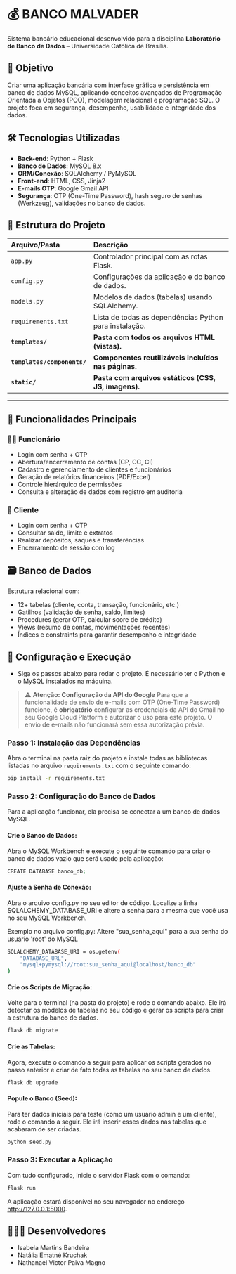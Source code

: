 # 💰 BANCO MALVADER

Sistema bancário educacional desenvolvido para a disciplina **Laboratório de Banco de Dados** – Universidade Católica de Brasília.

## 📌 Objetivo

Criar uma aplicação bancária com interface gráfica e persistência em banco de dados MySQL, aplicando conceitos avançados de Programação Orientada a Objetos (POO), modelagem relacional e programação SQL. O projeto foca em segurança, desempenho, usabilidade e integridade dos dados.

## 🛠️ Tecnologias Utilizadas

- **Back-end**: Python + Flask
- **Banco de Dados**: MySQL 8.x
- **ORM/Conexão**: SQLAlchemy / PyMySQL
- **Front-end**: HTML, CSS, Jinja2
- **E-mails OTP**: Google Gmail API
- **Segurança**: OTP (One-Time Password), hash seguro de senhas (Werkzeug), validações no banco de dados.

## 🧱 Estrutura do Projeto

| Arquivo/Pasta | Descrição |
| :--- | :--- |
| `app.py` | Controlador principal com as rotas Flask. |
| `config.py` | Configurações da aplicação e do banco de dados. |
| `models.py` | Modelos de dados (tabelas) usando SQLAlchemy. |
| `requirements.txt` | Lista de todas as dependências Python para instalação. |
| **`templates/`** | **Pasta com todos os arquivos HTML (vistas).** |
| **`templates/components/`** | **Componentes reutilizáveis incluídos nas páginas.**|
| **`static/`**| **Pasta com arquivos estáticos (CSS, JS, imagens).** |

---

## 🔐 Funcionalidades Principais

### 🧑‍💼 Funcionário
- Login com senha + OTP
- Abertura/encerramento de contas (CP, CC, CI)
- Cadastro e gerenciamento de clientes e funcionários
- Geração de relatórios financeiros (PDF/Excel)
- Controle hierárquico de permissões
- Consulta e alteração de dados com registro em auditoria

### 👤 Cliente
- Login com senha + OTP
- Consultar saldo, limite e extratos
- Realizar depósitos, saques e transferências
- Encerramento de sessão com log

## 🗃️ Banco de Dados

Estrutura relacional com:
- 12+ tabelas (cliente, conta, transação, funcionário, etc.)
- Gatilhos (validação de senha, saldo, limites)
- Procedures (gerar OTP, calcular score de crédito)
- Views (resumo de contas, movimentações recentes)
- Índices e constraints para garantir desempenho e integridade

## 🚀 Configuração e Execução
- Siga os passos abaixo para rodar o projeto. É necessário ter o Python e o MySQL instalados na máquina.

> ⚠️ **Atenção: Configuração da API do Google**
> Para que a funcionalidade de envio de e-mails com OTP (One-Time Password) funcione, é **obrigatório** configurar as credenciais da API do Gmail no seu Google Cloud Platform e autorizar o uso para este projeto. O envio de e-mails não funcionará sem essa autorização prévia.

### Passo 1: Instalação das Dependências
Abra o terminal na pasta raiz do projeto e instale todas as bibliotecas listadas no arquivo `requirements.txt` com o seguinte comando:
```bash
pip install -r requirements.txt
```

### Passo 2: Configuração do Banco de Dados
Para a aplicação funcionar, ela precisa se conectar a um banco de dados MySQL.

#### Crie o Banco de Dados:
Abra o MySQL Workbench e execute o seguinte comando para criar o banco de dados vazio que será usado pela aplicação:
```bash
CREATE DATABASE banco_db;
```

#### Ajuste a Senha de Conexão:
Abra o arquivo config.py no seu editor de código. Localize a linha SQLALCHEMY_DATABASE_URI e altere a senha para a mesma que você usa no seu MySQL Workbench.

Exemplo no arquivo config.py:
Altere "sua_senha_aqui" para a sua senha do usuário 'root' do MySQL
```bash
SQLALCHEMY_DATABASE_URI = os.getenv(
    "DATABASE_URL",
    "mysql+pymysql://root:sua_senha_aqui@localhost/banco_db" 
)
```

#### Crie os Scripts de Migração:
Volte para o terminal (na pasta do projeto) e rode o comando abaixo. Ele irá detectar os modelos de tabelas no seu código e gerar os scripts para criar a estrutura do banco de dados.
```bash
flask db migrate
```

#### Crie as Tabelas:
Agora, execute o comando a seguir para aplicar os scripts gerados no passo anterior e criar de fato todas as tabelas no seu banco de dados.
```bash
flask db upgrade
```

#### Popule o Banco (Seed):
Para ter dados iniciais para teste (como um usuário admin e um cliente), rode o comando a seguir. Ele irá inserir esses dados nas tabelas que acabaram de ser criadas.
```bash
python seed.py
```

### Passo 3: Executar a Aplicação
Com tudo configurado, inicie o servidor Flask com o comando:
```bash
flask run
```

A aplicação estará disponível no seu navegador no endereço http://127.0.0.1:5000.

## 👩🏻‍💻 Desenvolvedores

- Isabela Martins Bandeira
- Natália Ematné Kruchak
- Nathanael Victor Paiva Magno
